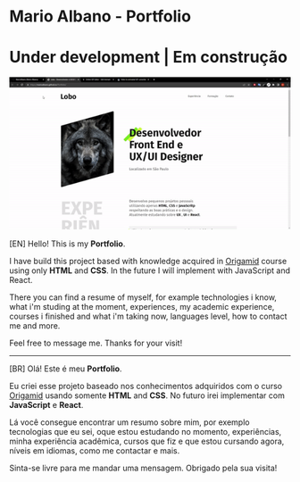 # Mario Albano - Portfolio

# Under development | Em construção

<img src="img/portfolio-site.gif">

[EN] Hello! This is my **Portfolio**. 

I have build this project based with knowledge acquired in <a href="https://www.origamid.com/">Origamid</a> course using only **HTML** and **CSS**. In the future I will implement with JavaScript and React. 

There you can find a resume of myself, for example technologies i know, what i'm studing at the moment, experiences, my academic experience, courses i finished and what i'm taking now, languages level, how to contact me and more.

Feel free to message me. Thanks for your visit!

-------------------------------------------------------------------------------------------------------------------------------------------------------------------------

[BR] Olá! Este é meu **Portfolio**.

Eu criei esse projeto baseado nos conhecimentos adquiridos com o curso <a href="https://www.origamid.com/">Origamid</a> usando somente **HTML** and **CSS**. No futuro irei implementar com **JavaScript** e **React**.

Lá você consegue encontrar um resumo sobre mim, por exemplo tecnologias que eu sei, oque estou estudando no momento, experiências, minha experiência acadêmica, cursos que fiz e que estou cursando agora, níveis em idiomas, como me contactar e mais.

Sinta-se livre para me mandar uma mensagem. Obrigado pela sua visita!
